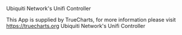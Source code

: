 Ubiquiti Network's Unifi Controller

This App is supplied by TrueCharts, for more information please visit https://truecharts.org
Ubiquiti Network's Unifi Controller
